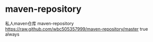 # maven-repository
私人maven仓库
<repositories>
    <repository>
        <id>maven-repository</id>
        <url>https://raw.github.com/wbc505357999/maven-repository/master</url>
        <snapshots>
            <enabled>true</enabled>
            <updatePolicy>always</updatePolicy>
        </snapshots>
    </repository>
</repositories>
